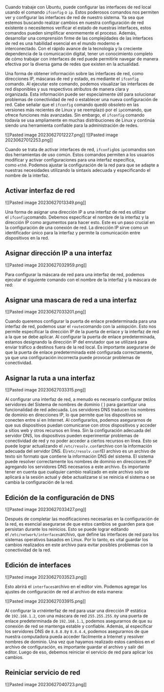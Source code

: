 Cuando trabaje con Ubuntu, puede configurar las interfaces de red local usando el comando `ifconfig` o `ip`. Estos poderosos comandos nos permiten ver y configurar las interfaces de red de nuestro sistema. Ya sea que estemos buscando realizar cambios en nuestra configuración de red existente o necesitemos verificar el estado de nuestras interfaces, estos comandos pueden simplificar enormemente el proceso. Además, desarrollar una comprensión firme de las complejidades de las interfaces de red es una habilidad esencial en el mundo moderno e interconectado. Con el rápido avance de la tecnología y la creciente dependencia de la comunicación digital, tener un conocimiento completo de cómo trabajar con interfaces de red puede permitirle navegar de manera efectiva por la diversa gama de redes que existen en la actualidad.

Una forma de obtener información sobre las interfaces de red, como direcciones IP, máscaras de red y estado, es mediante el `ifconfig` comando. Al ejecutar este comando, podemos visualizar las interfaces de red disponibles y sus respectivos atributos de manera clara y organizada. Esta información puede ser especialmente útil para solucionar problemas de conectividad de red o establecer una nueva configuración de red. Cabe señalar que el `ifconfig` comando quedó obsoleto en las versiones más recientes de Linux y se reemplazó por el `ip`comando, que ofrece funciones más avanzadas. Sin embargo, el `ifconfig` comando todavía se usa ampliamente en muchas distribuciones de Linux y continúa siendo una herramienta confiable para la administración de redes.

![[Pasted image 20230627012227.png]]
![[Pasted image 20230627012253.png]]

Cuando se trata de activar interfaces de red, `ifconfig`los `ip`comandos son dos herramientas de uso común. Estos comandos permiten a los usuarios modificar y activar configuraciones para una interfaz específica, como `eth0`. Podemos ajustar la configuración de la red para que se adapte a nuestras necesidades utilizando la sintaxis adecuada y especificando el nombre de la interfaz.

## Activar interfaz de red

![[Pasted image 20230627013349.png]]

Una forma de asignar una dirección IP a una interfaz de red es utilizar el `ifconfig`comando. Debemos especificar el nombre de la interfaz y la dirección IP como argumentos para hacer esto. Este es un paso crucial en la configuración de una conexión de red. La dirección IP sirve como un identificador único para la interfaz y permite la comunicación entre dispositivos en la red.

## Asignar dirección IP a una interfaz

![[Pasted image 20230627032959.png]]

Para configurar la máscara de red para una interfaz de red, podemos ejecutar el siguiente comando con el nombre de la interfaz y la máscara de red:

## Asignar una mascara de red a una interfaz 

![[Pasted image 20230627033201.png]]

Cuando queremos configurar la puerta de enlace predeterminada para una interfaz de red, podemos usar el `route`comando con la `add`opción. Esto nos permite especificar la dirección IP de la puerta de enlace y la interfaz de red a la que se debe aplicar. Al configurar la puerta de enlace predeterminada, estamos designando la dirección IP del enrutador que se utilizará para enviar tráfico a destinos fuera de la red local. Es importante asegurarse de que la puerta de enlace predeterminada esté configurada correctamente, ya que una configuración incorrecta puede provocar problemas de conectividad.

## Asignar la ruta a una interfaz

![[Pasted image 20230627033315.png]]

Al configurar una interfaz de red, a menudo es necesario configurar `DNS`los servidores del Sistema de nombres de dominio ( ) para garantizar una funcionalidad de red adecuada. Los servidores DNS traducen los nombres de dominio en direcciones IP, lo que permite que los dispositivos se conecten entre sí en Internet. Al configurarlos, podemos asegurarnos de que sus dispositivos puedan comunicarse con otros dispositivos y acceder a sitios web y otros recursos en línea. Sin la configuración adecuada del servidor DNS, los dispositivos pueden experimentar problemas de conectividad de red y no poder acceder a ciertos recursos en línea. Esto se puede lograr actualizando el `/etc/resolv.conf`archivo con la información adecuada del servidor DNS. El`/etc/resolv.conf`El archivo es un archivo de texto sin formato que contiene la información DNS del sistema. El sistema puede resolver correctamente los nombres de dominio en direcciones IP agregando los servidores DNS necesarios a este archivo. Es importante tener en cuenta que cualquier cambio realizado en este archivo solo se aplicará a la sesión actual y debe actualizarse si se reinicia el sistema o se cambia la configuración de la red.

## Edición de la configuración  de DNS

![[Pasted image 20230627033427.png]]

Después de completar las modificaciones necesarias en la configuración de la red, es esencial asegurarse de que estos cambios se guarden para que persistan durante los reinicios. Esto se puede lograr editando el `/etc/network/interfaces`archivo, que define las interfaces de red para los sistemas operativos basados ​​en Linux. Por lo tanto, es vital guardar los cambios realizados en este archivo para evitar posibles problemas con la conectividad de la red.

## Edición de interfaces

![[Pasted image 20230627033523.png]]

Esto abrirá el `interfaces`archivo en el editor vim. Podemos agregar los ajustes de configuración de red al archivo de esta manera:

![[Pasted image 20230627033915.png]]

Al configurar la `eth0`interfaz de red para usar una dirección IP estática de `192.168.1.2`, con una máscara de red `255.255.255.0`y una puerta de enlace predeterminada de `192.168.1.1`, podemos asegurarnos de que su conexión de red se mantenga estable y confiable. Además, al especificar los servidores DNS de `8.8.8.8`y `8.8.4.4`, podemos asegurarnos de que nuestra computadora pueda acceder fácilmente a Internet y resolver nombres de dominio. Una vez que hayamos realizado estos cambios en el archivo de configuración, es importante guardar el archivo y salir del editor. Luego de eso, debemos reiniciar el servicio de red para aplicar los cambios.

## Reiniciar servicio de red

![[Pasted image 20230627040723.png]]
